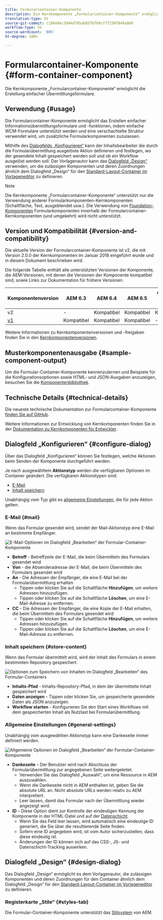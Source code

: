 ```yaml
---
title: Formularcontainer-Komponente
description: Die Kernkomponente „Formularcontainer-Komponente“ ermöglicht die Erstellung einfacher Übermittlungsformulare.
translation-type: ht
source-git-commit: c186e9ec3944d785ab0376769cf7f2307049a809
workflow-type: ht
source-wordcount: '805'
ht-degree: 100%

---
```



# Formularcontainer-Komponente {#form-container-component}

Die Kernkomponente „Formularcontainer-Komponente“ ermöglicht die Erstellung einfacher Übermittlungsformulare.

## Verwendung {#usage}

Die Formularcontainer-Komponente ermöglicht das Erstellen einfacher Informationsübermittlungsformulare und -funktionen, indem einfache WCM-Formulare unterstützt werden und eine verschachtelte Struktur verwendet wird, um zusätzliche Formularkomponenten zuzulassen.

Mithilfe des [Dialogfelds „Konfigurieren“](#configure-dialog) kann der Inhaltsbearbeiter die durch die Formularübermittlung ausgelöste Aktion definieren und festlegen, wo der gesendete Inhalt gespeichert werden soll und ob ein Workflow ausgelöst werden soll. Der Vorlagenautor kann das [Dialogfeld „Design“](#design-dialog) verwenden, um die zulässigen Komponenten und deren Zuordnungen ähnlich dem Dialogfeld „Design“ für den [Standard-Layout-Container im Vorlageneditor](https://docs.adobe.com/content/help/de-DE/experience-manager-cloud-service/sites/authoring/features/templates.translate.html) zu definieren.

>[!NOTE]
>
>Die Kernkomponente „Formularcontainer-Komponente“ unterstützt nur die Verwendung anderer Formularkomponenten-Kernkomponenten (Schaltfläche, Text, ausgeblendet usw.). Die Verwendung von [Foundation-Komponenten](https://docs.adobe.com/content/help/de-DE/experience-manager-65/authoring/siteandpage/default-components-foundation.html) Formularkomponenten innerhalb der Formularcontainer-Kernkomponenten (und umgekehrt) wird nicht unterstützt.

## Version und Kompatibilität {#version-and-compatibility}

Die aktuelle Version der Formularcontainer-Komponente ist v2, die mit Version 2.0.0 der Kernkomponenten im Januar 2018 eingeführt wurde und in diesem Dokument beschrieben wird.

Die folgende Tabelle enthält alle unterstützten Versionen der Komponente, die AEM-Versionen, mit denen die Versionen der Komponente kompatibel sind, sowie Links zur Dokumentation für frühere Versionen.

| Komponentenversion | AEM 6.3 | AEM 6.4 | AEM 6.5 | AEM as a Cloud Service |
|--- |--- |--- |--- |---|
| v2 | - | Kompatibel | Kompatibel | Kompatibel |
| [v1](/help/components/v1/form-container-v1.md) | Kompatibel | Kompatibel | Kompatibel | - |

Weitere Informationen zu Kernkomponentenversionen und -freigaben finden Sie in den [Kernkomponentenversionen](/help/versions.md).

## Musterkomponentenausgabe {#sample-component-output}

Um die Formular-Container-Komponente kennenzulernen und Beispiele für die Konfigurationsoptionen sowie HTML- und JSON-Ausgaben anzuzeigen, besuchen Sie die [Komponentenbibliothek](https://adobe.com/go/aem_cmp_library_form_container_de).

## Technische Details {#technical-details}

Die neueste technische Dokumentation zur Formularcontainer-Komponente [finden Sie auf GitHub](https://adobe.com/go/aem_cmp_tech_form_container_v2_de).

Weitere Informationen zur Entwicklung von Kernkomponenten finden Sie in der [Dokumentation zu Kernkomponenten für Entwickler](/help/developing/overview.md).

## Dialogfeld „Konfigurieren“ {#configure-dialog}

Über das Dialogfeld „Konfigurieren“ können Sie festlegen, welche Aktionen beim Senden der Komponente durchgeführt werden.

Je nach ausgewähltem **Aktionstyp** werden die verfügbaren Optionen im Container geändert. Die verfügbaren Aktionstypen sind:

* [E-Mail](#mail)
* [Inhalt speichern](#store-content)

Unabhängig vom Typ gibt es [allgemeine Einstellungen](#general-settings), die für jede Aktion gelten.

### E-Mail {#mail}

Wenn das Formular gesendet wird, sendet der Mail-Aktionstyp eine E-Mail an bestimmte Empfänger.

![E-Mail-Optionen im Dialogfeld „Bearbeiten“ der Formular-Container-Komponente ](/help/assets/form-container-edit-mail.png)

* **Betreff** - Betreffzeile der E-Mail, die beim Übermitteln des Formulars gesendet wird
* **Von** - die Absenderadresse der E-Mail, die beim Übermitteln des Formulars gesendet wird
* **An** - Die Adressen der Empfänger, die eine E-Mail bei der Formularübermittlung erhalten
   * Tippen oder klicken Sie auf die Schaltfläche **Hinzufügen**, um weitere Adressen hinzuzufügen.
   * Tippen oder klicken Sie auf die Schaltfläche **Löschen**, um eine E-Mail-Adresse zu entfernen.
* **CC** - Die Adressen der Empfänger, die eine Kopie der E-Mail erhalten, die beim Übermitteln des Formulars gesendet wird
   * Tippen oder klicken Sie auf die Schaltfläche **Hinzufügen**, um weitere Adressen hinzuzufügen.
   * Tippen oder klicken Sie auf die Schaltfläche **Löschen**, um eine E-Mail-Adresse zu entfernen.

### Inhalt speichern {#store-content}

Wenn das Formular übermittelt wird, wird der Inhalt des Formulars in einem bestimmten Repository gespeichert.

![Optionen zum Speichern von Inhalten im Dialogfeld „Bearbeiten“ des Formular-Containers](/help/assets/form-container-edit-store.png)

* **Inhalts-Pfad** - Inhalts-Repository-Pfad, in dem der übermittelte Inhalt gespeichert wird
* **Daten anzeigen** - Tippen oder klicken Sie, um gespeicherte gesendete Daten als JSON anzuzeigen.
* **Workflow starten** - Konfigurieren Sie den Start eines Workflows mit dem gespeicherten Inhalt als Nutzlast bei Formularübermittlung.

### Allgemeine Einstellungen {#general-settings}

Unabhängig vom ausgewählten Aktionstyp kann eine Dankeseite immer definiert werden.

![Allgemeine Optionen im Dialogfeld „Bearbeiten“ der Formular-Container-Komponente ](/help/assets/form-container-edit-general.png)

* **Dankeseite** – Der Benutzer wird nach Abschluss der Formularübermittlung zur angegebenen Seite weitergeleitet.
   * Verwenden Sie das Dialogfeld „Auswahl“, um eine Ressource in AEM auszuwählen.
   * Wenn die Dankeseite nicht in AEM enthalten ist, geben Sie die absolute URL an. Nicht absolute URLs werden relativ zu AEM interpretiert.
   * Leer lassen, damit das Formular nach der Übermittlung wieder angezeigt wird.
* **ID** – Diese Option dient zur Kontrolle der eindeutigen Kennung der Komponente in der HTML-Datei und auf der [Datenschicht](/help/developing/data-layer/overview.md).
   * Wenn Sie das Feld leer lassen, wird automatisch eine eindeutige ID generiert, die Sie über die resultierende Seite finden.
   * Sofern eine ID angegeben wird, ist vom Autor sicherzustellen, dass diese eindeutig ist.
   * Änderungen der ID können sich auf das CSS-, JS- und Datenschicht-Tracking auswirken.

## Dialogfeld „Design“ {#design-dialog}

Das Dialogfeld „Design“ ermöglicht es dem Vorlagenautor, die zulässigen Komponenten und deren Zuordnungen für den Container ähnlich dem Dialogfeld „Design“ für den [Standard-Layout-Container im Vorlageneditor](https://docs.adobe.com/content/help/de-DE/experience-manager-cloud-service/sites/authoring/features/templates.translate.html) zu definieren.

### Registerkarte „Stile“ {#styles-tab}

Die Formular-Container-Komponente unterstützt das [Stilsystem](/help/get-started/authoring.md#component-styling) von AEM.
